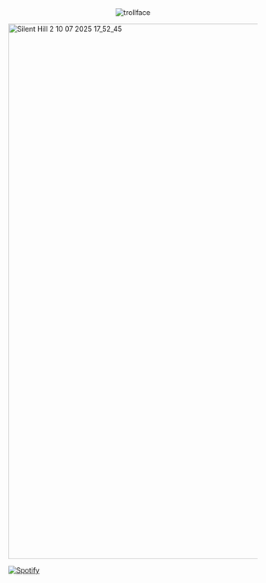 ## 

<p align="center">
  <img src="https://komarev.com/ghpvc/?username=usslh&label=trollface&color=c8c3bd" alt="trollface" />
</p>

<img width="1920" height="1080" alt="Silent Hill 2   10 07 2025 17_52_45" src="https://github.com/user-attachments/assets/1118d88c-1830-46a7-ab8e-b3f7c9c6cdf3" />

[![Spotify](https://i.scdn.co/image/ab67616d0000b273da9c9ebd99fbc1a2368f7b92)](https://open.spotify.com/playlist/336zFUDKFHf0Ujkcd2kPtX?si=e27c6a0cbc89434e)








